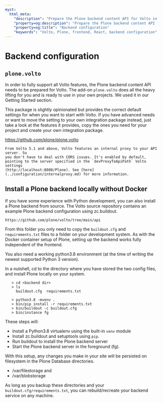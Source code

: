 ```yaml
---
myst:
  html_meta:
    "description": "Prepare the Plone backend content API for Volto in order to fully support all volto features"
    "property=og:description": "Prepare the Plone backend content API for Volto in order to fully support all volto features"
    "property=og:title": "Backend configuration"
    "keywords": "Volto, Plone, frontend, React, backend configuration"
---
```


# Backend configuration

## `plone.volto`
In order to fully support all Volto features, the Plone backend content API needs to be prepared for Volto. The add-on `plone.volto` does all the heavy lifting for you and is ready to use in your own projects. We used it in our Getting Started section.

This package is slightly opinionated but provides the correct default settings for when
you want to start with Volto. If you have advanced needs or want to move the setting to
your own integration package instead, just take a look at the features it provides,
copy the ones you need for your project and create your own integration package.

https://github.com/plone/plone.volto

```{tip}
From Volto 5.1 and above, Volto features an internal proxy to your API server. So
you don't have to deal with CORS issues. It's enabled by default, pointing to the server specified in the `devProxyToApiPath` Volto settings
(http://localhost:8080/Plone). See [here](../configuration/internalproxy.md) for more information.
```

## Install a Plone backend locally without Docker

If you have some experience with Python development, you can also install a Plone backend
from source. The Volto source repository contains an example Plone backend configuration
using zc.buildout.

    https://github.com/plone/volto/tree/main/api

From this folder you only need to copy the `buildout.cfg` and `requirements.txt` files to
a folder on your development system. As with the Docker container setup of Plone, setting
up the backend works fully independent of the frontend.

You also need a working python3.8 environment (at the time of writing the newest supported
Python 3 version).

In a nutshell, cd to the directory where you have stored the two config files, and install
Plone locally on your system.

```shell
   > cd <backend dir>
   > ls
     buildout.cfg  requirements.txt

   > python3.8 -mvenv .
   > bin/pip install -r requirements.txt
   > bin/buildout -c buildout.cfg
   > bin/instance fg
```

These steps will:

* Install a Python3.8 virtualenv using the built-in `venv` module
* Install zc.buildout and setuptools using `pip`.
* Run buildout to install the Plone backend server
* Start the Plone backend server in the foreground (fg).

With this setup, any changes you make in your site will be persisted on filesystem
in the Plone Database directories.

* <backend dir>/var/filestorage and
* <backend dir>/var/blobstorage

As long as you backup these directories and your `buildout.cfg/requirements.txt`, you
can rebuild/recreate your backend service on any machine.

